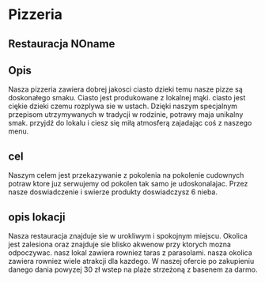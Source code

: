 # Pizzeria

## Restauracja NOname
## Opis 
Nasza pizzeria zawiera dobrej jakosci ciasto dzieki temu nasze pizze są doskonałego smaku. Ciasto jest produkowane z lokalnej mąki. ciasto jest ciękie dzieki czemu rozplywa sie w ustach. Dzięki naszym specjalnym przepisom utrzymywanych w tradycji w rodzinie, potrawy maja unikalny smak. przyjdź do lokalu i ciesz się miłą atmosferą zajadając coś z naszego menu.
## cel
Naszym celem jest przekazywanie z pokolenia na pokolenie cudownych potraw ktore juz serwujemy od pokolen tak samo je udoskonalajac. Przez nasze doswiadczenie i swierze produkty doswiadczysz 6 nieba.

## opis lokacji
Nasza restauracja znajduje sie w urokliwym i spokojnym miejscu. Okolica jest zalesiona oraz znajduje sie blisko akwenow przy ktorych mozna odpoczywac.
nasz lokal zawiera rowniez taras z parasolami. nasza okolica zawiera rowniez wiele atrakcji dla kazdego. W naszej ofercie po zakupieniu danego dania powyzej 30 zł wstep na plaże strzeżoną z basenem za darmo. 
